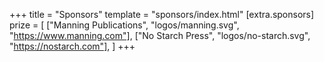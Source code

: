 +++
title = "Sponsors"
template = "sponsors/index.html"
[extra.sponsors]
prize = [
  ["Manning Publications", "logos/manning.svg", "https://www.manning.com"],
  ["No Starch Press", "logos/no-starch.svg", "https://nostarch.com"],
]
+++
